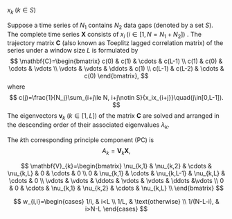 $x_k\;(k\in S)$

Suppose a time series of $N_1$ contains $N_2$ data gaps  (denoted by a set $S$). The complete time series $\boldsymbol{X}$ consists of $x_i \;(i \in [1, N=N_1+N_2])$ . The trajectory matrix $\mathbf{C}$ (also known as Toeplitz lagged correlation matrix) of the series under a window size $L$ is formulated by
$$
\mathbf{C}=\begin{bmatrix} 
c(0) & c(1) & \cdots & c(L-1) \\ 
c(1) & c(0) & \cdots & \vdots \\ 
\vdots & \vdots & \ddots & c(1) \\ 
c(L-1) & c(L-2) & \cdots & c(0) 
\end{bmatrix},
$$
where
$$
c(j)=\frac{1}{N_j}\sum_{i+j\le N, i+j\notin S}{x_ix_{i+j}}\quad(j\in[0,L-1]).
$$
The eigenvectors $\boldsymbol{\nu}_k\;(k\in [1,L])$ of the matrix $\mathbf{C}$ are solved and arranged in the descending order of their associated eigenvalues $\lambda_k$. 

The *k*th corresponding principle component (PC) is 
$$
A_k=\mathbf{V}_k\boldsymbol{X},
$$

$$
\mathbf{V}_{k}=\begin{bmatrix} 
\nu_{k,1} & \nu_{k,2} & \cdots & \nu_{k,L} & 0 & \cdots & 0 \\ 
0 & \nu_{k,1} & \cdots & \nu_{k,L-1} & \nu_{k,L} & \cdots & 0 \\ 
\vdots & \vdots & \ddots & \vdots & \vdots & \ddots &\vdots \\ 
0 & 0 & \cdots & \nu_{k,1} & \nu_{k,2} & \cdots & \nu_{k,L} \\ 
\end{bmatrix}
$$

 
$$
w_{i,i}=\begin{cases}
      1/i, & i<L \\
      1/L, & \text{otherwise} \\
      1/(N-L-i), & i>N-L
    \end{cases}
$$
